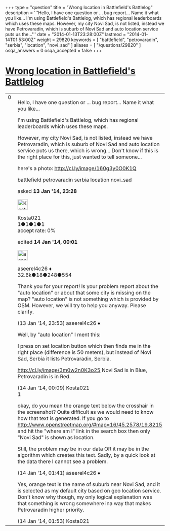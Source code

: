 +++
type = "question"
title = "Wrong location in Battlefield&#x27;s Battlelog"
description = '''Hello, I have one question or ... bug report... Name it what you like... I&#x27;m using Battlefield&#x27;s Battlelog, which has regional leaderboards which uses these maps. However, my city Novi Sad, is not listed, instead we have Petrovaradin, which is suburb of Novi Sad and auto location service puts us the...'''
date = "2014-01-13T23:28:00Z"
lastmod = "2014-01-14T01:53:00Z"
weight = 29820
keywords = [ "battlefield", "petrovaradin", "serbia", "location", "novi_sad" ]
aliases = [ "/questions/29820" ]
osqa_answers = 0
osqa_accepted = false
+++

<div class="headNormal">

# [Wrong location in Battlefield's Battlelog](/questions/29820/wrong-location-in-battlefields-battlelog)

</div>

<div id="main-body">

<div id="askform">

<table id="question-table" style="width:100%;">
<colgroup>
<col style="width: 50%" />
<col style="width: 50%" />
</colgroup>
<tbody>
<tr>
<td style="width: 30px; vertical-align: top"><div class="vote-buttons">
<span id="post-29820-upvote" class="ajax-command post-vote up" rel="nofollow" title="I like this post (click again to cancel)"> </span>
<div id="post-29820-score" class="post-score" title="current number of votes">
0
</div>
<span id="post-29820-downvote" class="ajax-command post-vote down" rel="nofollow" title="I dont like this post (click again to cancel)"> </span> <span id="favorite-mark" class="ajax-command favorite-mark" rel="nofollow" title="mark/unmark this question as favorite (click again to cancel)"> </span>
<div id="favorite-count" class="favorite-count">
&#10;</div>
</div></td>
<td><div id="item-right">
<div class="question-body">
<p>Hello, I have one question or ... bug report... Name it what you like...</p>
<p>I'm using Battlefield's Battlelog, which has regional leaderboards which uses these maps.</p>
<p>However, my city Novi Sad, is not listed, instead we have Petrovaradin, which is suburb of Novi Sad and auto location service puts us there, which is wrong... Don't know if this is the right place for this, just wanted to tell someone...</p>
<p>here's a photo: <a href="http://cl.ly/image/160g3y0O0K1Q">http://cl.ly/image/160g3y0O0K1Q</a></p>
</div>
<div id="question-tags" class="tags-container tags">
<span class="post-tag tag-link-battlefield" rel="tag" title="see questions tagged &#39;battlefield&#39;">battlefield</span> <span class="post-tag tag-link-petrovaradin" rel="tag" title="see questions tagged &#39;petrovaradin&#39;">petrovaradin</span> <span class="post-tag tag-link-serbia" rel="tag" title="see questions tagged &#39;serbia&#39;">serbia</span> <span class="post-tag tag-link-location" rel="tag" title="see questions tagged &#39;location&#39;">location</span> <span class="post-tag tag-link-novi_sad" rel="tag" title="see questions tagged &#39;novi_sad&#39;">novi_sad</span>
</div>
<div id="question-controls" class="post-controls">
&#10;</div>
<div class="post-update-info-container">
<div class="post-update-info post-update-info-user">
<p>asked <strong>13 Jan '14, 23:28</strong></p>
<img src="https://secure.gravatar.com/avatar/6e7387e27dd3885952ae1df9cc195b15?s=32&amp;d=identicon&amp;r=g" class="gravatar" width="32" height="32" alt="Kosta021&#39;s gravatar image" />
<p><span>Kosta021</span><br />
<span class="score" title="1 reputation points">1</span><span title="1 badges"><span class="badge1">●</span><span class="badgecount">1</span></span><span title="1 badges"><span class="silver">●</span><span class="badgecount">1</span></span><span title="1 badges"><span class="bronze">●</span><span class="badgecount">1</span></span><br />
<span class="accept_rate" title="Rate of the user&#39;s accepted answers">accept rate:</span> <span title="Kosta021 has no accepted answers">0%</span></p>
</div>
<div class="post-update-info post-update-info-edited">
<p><span> edited <strong>14 Jan '14, 00:01</strong> </span></p>
<img src="https://secure.gravatar.com/avatar/66f0dc05b44574e3894be07b0b37cf37?s=32&amp;d=identicon&amp;r=g" class="gravatar" width="32" height="32" alt="aseerel4c26&#39;s gravatar image" />
<p><span>aseerel4c26 ♦</span><br />
<span class="score" title="32615 reputation points"><span>32.6k</span></span><span title="18 badges"><span class="badge1">●</span><span class="badgecount">18</span></span><span title="248 badges"><span class="silver">●</span><span class="badgecount">248</span></span><span title="554 badges"><span class="bronze">●</span><span class="badgecount">554</span></span></p>
</div>
</div>
<div id="comments-container-29820" class="comments-container">
<span id="29821"></span>
<div id="comment-29821" class="comment">
<div id="post-29821-score" class="comment-score">
&#10;</div>
<div class="comment-text">
<p>Thank you for your report! Is your problem report about the "auto location" or about that some city is missing on the map? "auto location" is not something which is provided by OSM. However, we will try to help you anyway. Please clarify.</p>
</div>
<div id="comment-29821-info" class="comment-info">
<span class="comment-age">(13 Jan '14, 23:53)</span> <span class="comment-user userinfo">aseerel4c26 ♦</span>
</div>
</div>
<span id="29822"></span>
<div id="comment-29822" class="comment">
<div id="post-29822-score" class="comment-score">
&#10;</div>
<div class="comment-text">
<p>Well, by "auto location" I ment this:</p>
<p>I press on set location button which then finds me in the right place (difference is 50 meters), but instead of Novi Sad, Serbia it lists Petrovaradin, Serbia.</p>
<p><a href="http://cl.ly/image/3m0w2n0K3o25">http://cl.ly/image/3m0w2n0K3o25</a> Novi Sad is in Blue, Petrovaradin is in Red.</p>
</div>
<div id="comment-29822-info" class="comment-info">
<span class="comment-age">(14 Jan '14, 00:09)</span> <span class="comment-user userinfo">Kosta021</span>
</div>
</div>
<span id="29823"></span>
<div id="comment-29823" class="comment">
<div id="post-29823-score" class="comment-score">
1
</div>
<div class="comment-text">
<p>okay, do you mean the orange text below the crosshair in the screenshot? Quite difficult as we would need to know how that text is generated. If you go to <a href="http://www.openstreetmap.org/#map=16/45.2578/19.8215">http://www.openstreetmap.org/#map=16/45.2578/19.8215</a> and hit the "where am I" link in the search box then only "Novi Sad" is shown as location.</p>
<p>Still, the problem may be in our data OR it may be in the algorithm which creates this text. Sadly, by a quick look at the data there I cannot see a problem.</p>
</div>
<div id="comment-29823-info" class="comment-info">
<span class="comment-age">(14 Jan '14, 01:41)</span> <span class="comment-user userinfo">aseerel4c26 ♦</span>
</div>
</div>
<span id="29824"></span>
<div id="comment-29824" class="comment">
<div id="post-29824-score" class="comment-score">
&#10;</div>
<div class="comment-text">
<p>Yes, orange text is the name of suburb near Novi Sad, and it is selected as my default city based on geo location service. Don't know why though, my only logical explanation was that something is wrong somewhere ina way that makes Petrovaradin higher priority.</p>
</div>
<div id="comment-29824-info" class="comment-info">
<span class="comment-age">(14 Jan '14, 01:53)</span> <span class="comment-user userinfo">Kosta021</span>
</div>
</div>
</div>
<div id="comment-tools-29820" class="comment-tools">
&#10;</div>
<div class="clear">
&#10;</div>
<div id="comment-29820-form-container" class="comment-form-container">
&#10;</div>
<div class="clear">
&#10;</div>
</div></td>
</tr>
</tbody>
</table>

</div>

</div>


